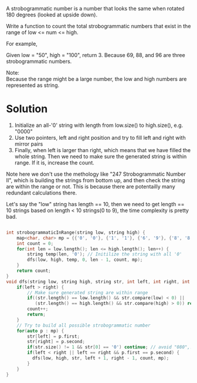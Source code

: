 A strobogrammatic number is a number that looks the same when rotated 180 degrees (looked at upside down).  

Write a function to count the total strobogrammatic numbers that exist in the range of low <= num <= high.  

For example,

Given low = "50", high = "100", return 3. Because 69, 88, and 96 are three strobogrammatic numbers.  

Note:  
Because the range might be a large number, the low and high numbers are represented as string.  

# Solution

1. Initialize an all-'0' string with length from low.size() to high.size(), e.g. "0000"
2. Use two pointers, left and right position and try to fill left and right with mirror pairs
3. Finally, when left is larger than right, which means that we have filled the whole string. Then we need to make sure 
   the generated string is within range. If it is, increase the count.
   
Note here we don't use the methology like "247 Strobogrammatic Number II", which is building the strings from bottom up, and 
then check the string are within the range or not. This is because there are potentailly many redundant calculations there.

Let's say the "low" string has length == 10, then we need to get length == 10 strings based on length < 10 strings(0 to 9), the time complexity is pretty bad.

```cpp

int strobogrammaticInRange(string low, string high) {
    map<char, char> mp = {{'0', '0'}, {'1', '1'}, {'6', '9'}, {'8', '8'}, {'9', '6'}};
    int count = 0;
    for(int len = low.length(); len <= high.length(); len++) {
        string temp(len, '0'); // Initilize the string with all '0'
        dfs(low, high, temp, 0, len - 1, count, mp);
    }
    return count;
}
void dfs(string low, string high, string str, int left, int right, int &count, map<char, char> &mp) {
    if(left > right) {
        // Make sure generated string are within range
        if((str.length() == low.length() && str.compare(low) < 0) || 
           (str.length() == high.length() && str.compare(high) > 0)) return;
        count++; 
        return;
    }
    // Try to build all possible strobogrammatic number
    for(auto p : mp) {
        str[left] = p.first; 
        str[right] = p.second;
        if(str.size() != 1 && str[0] == '0') continue; // avoid "080",...
        if(left < right || left == right && p.first == p.second) {
          dfs(low, high, str, left + 1, right - 1, count, mp);
        }
    }
}

```
